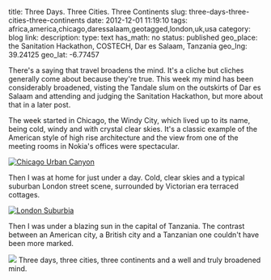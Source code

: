 title: Three Days. Three Cities. Three Continents
slug: three-days-three-cities-three-continents
date: 2012-12-01 11:19:10
tags: africa,america,chicago,daressalaam,geotagged,london,uk,usa
category: blog
link: 
description: 
type: text
has_math: no
status: published
geo_place: the Sanitation Hackathon, COSTECH, Dar es Salaam, Tanzania
geo_lng: 39.24125
geo_lat: -6.77457

There's a saying that travel broadens the mind. It's a cliche but cliches generally come about because they're true. This week my mind has been considerably broadened, visting the Tandale slum on the outskirts of Dar es Salaam and attending and judging the Sanitation Hackathon, but more about that in a later post.

The week started in Chicago, the Windy City, which lived up to its name, being cold, windy and with crystal clear skies. It's a classic example of the American style of high rise architecture and the view from one of the meeting rooms in Nokia's offices were spectacular.

<!-- TEASER_END -->

[![](/wp-content/uploads/2012/12/IMG_0661.jpg "Chicago Urban Canyon")](/wp-content/uploads/2012/12/IMG_0661.jpg "/wp-content/uploads/2012/12/IMG_0661.jpg")

Then I was at home for just under a day. Cold, clear skies and a typical suburban London street scene, surrounded by Victorian era terraced cottages.

[![](/wp-content/uploads/2012/12/IMG_0663-e1354360518247-764x1024.jpg "London Suburbia")](/wp-content/uploads/2012/12/IMG_0663.jpg "/wp-content/uploads/2012/12/IMG_0663.jpg")

Then I was under a blazing sun in the capital of Tanzania. The contrast between an American city, a British city and a Tanzanian one couldn't have been more marked.

[![](http://farm9.staticflickr.com/8197/8233535049_46b676cdb1_z.jpg)](http://www.flickr.com/photos/vicchi/8233535049/ "Tandale Market, Dar es Salaam, Tanzania")
Three days, three cities, three continents and a well and truly broadened mind.





